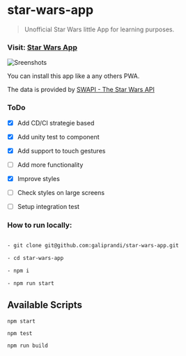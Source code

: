 # star-wars-app

> Unofficial Star Wars little App for learning purposes.

### Visit: [Star Wars App](https://galiprandi.github.io/star-wars-app/)

![Sreenshots](https://galiprandi.github.io/star-wars-app/screen-collage.jpg) 

You can install this app like a any others PWA.

The data is provided by [SWAPI - The Star Wars API](https://swapi.dev/)

### ToDo

- [x] Add CD/CI strategie based

- [x] Add unity test to component

- [x] Add support to touch gestures

- [ ] Add more functionality

- [x] Improve styles

- [ ] Check styles on large screens

- [ ] Setup integration test

### How to run locally:

```bash

- git clone git@github.com:galiprandi/star-wars-app.git

- cd star-wars-app

- npm i

- npm run start

```

## Available Scripts

`npm start`

`npm test`

`npm run build`
